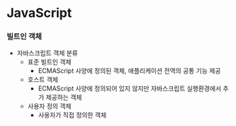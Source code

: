 # JavaScript
### 빌트인 객체
* 자바스크립트 객체 분류
  * 표준 빌트인 객체
    * ECMAScript 사양에 정의된 객체, 애플리케이션 전역의 공통 기능 제공
  * 호스트 객체
    * ECMAScript 사양에 정의되어 있지 않지만 자바스크립트 실행환경에서 추가 제공하는 객체
  * 사용자 정의 객체
    * 사용자가 직접 정의한 객체